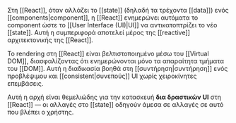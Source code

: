 Στη [[React]], όταν αλλάζει το [[state]] (δηλαδή τα τρέχοντα [[data]]) ενός [[components|component]], η [[React]] ενημερώνει αυτόματα  το component ώστε το [[User Interface (UI)|UI]] να αντικατοπτρίζει το νέο [[state]]. Αυτή η συμπεριφορά αποτελεί μέρος της [[reactive]] αρχιτεκτονικής της [[React]].

Το rendering στη [[React]] είναι βελτιστοποιημένο μέσω του [[Virtual DOM]], διασφαλίζοντας ότι ενημερώνονται μόνο τα απαραίτητα τμήματα του [[DOM]]. Αυτή η διαδικασία βοηθά στη [[συντήρηση|συντήρηση]] ενός προβλέψιμου και [[consistent|συνεπούς]] UI χωρίς χειροκίνητες επεμβάσεις.

Αυτή η αρχή είναι θεμελιώδης για την κατασκευή **δια δραστικών UI** στη [[React]] — οι αλλαγές στο [[state]] οδηγούν άμεσα σε αλλαγές σε αυτό που βλέπει ο χρήστης. 